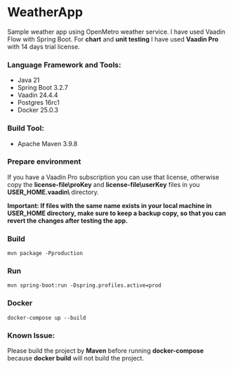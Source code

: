 # WeatherApp

Sample weather app using OpenMetro weather service. I have used Vaadin Flow with Spring Boot. For <b>chart</b> and <b>unit testing</b> 
I have used <b>Vaadin Pro</b> with 14 days trial license.

### Language Framework and Tools:
* Java 21
* Spring Boot 3.2.7
* Vaadin 24.4.4
* Postgres 16rc1
* Docker 25.0.3

### Build Tool:
* Apache Maven 3.9.8

### Prepare environment
If you have a Vaadin Pro subscription you can use that license, otherwise copy the <b>license-file\proKey</b> and
<b>license-file\userKey</b> files in you <b>USER_HOME\.vaadin\ </b> directory.
<p>
<b>
Important:
If files with the same name exists in your local machine in USER_HOME directory, make sure to keep a backup copy, 
so that you can revert the changes after testing the app.
</b>
</p>

### Build
````
mvn package -Pproduction
````
### Run
````
mvn spring-boot:run -Dspring.profiles.active=prod
````
### Docker
````
docker-compose up --build
````

### Known Issue:
Please build the project by <b>Maven</b> before running <b>docker-compose</b> because <b>docker build</b> will not build the project.

